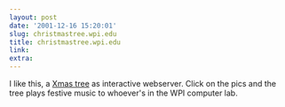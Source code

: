 ```yaml
---
layout: post
date: '2001-12-16 15:20:01'
slug: christmastree.wpi.edu
title: christmastree.wpi.edu
link: 
extra: 
---
```


I like this, a [Xmas tree](http://christmastree.wpi.edu/) as interactive webserver. Click on the pics and the tree plays festive music to whoever's in the WPI computer lab.